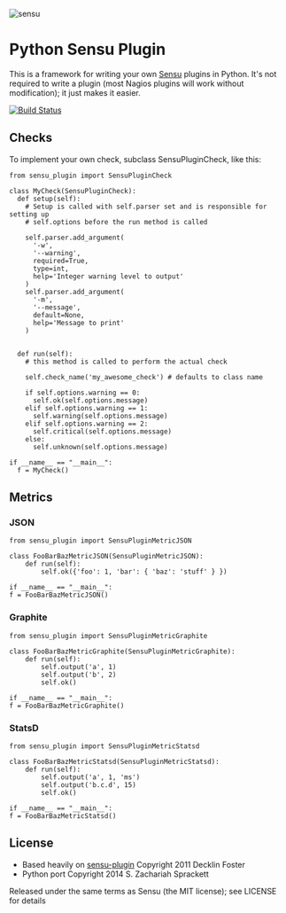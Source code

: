 ![sensu](https://raw.github.com/sensu/sensu/master/sensu-logo.png)

# Python Sensu Plugin

This is a framework for writing your own [Sensu](https://github.com/sensu/sensu) plugins in Python.
It's not required to write a plugin (most Nagios plugins will work
without modification); it just makes it easier.

[![Build Status](https://travis-ci.org/zsprackett/python_sensu_plugin.png?branch=master)](https://travis-ci.org/zsprackett/python_sensu_plugin)

## Checks

To implement your own check, subclass SensuPluginCheck, like
this:

    from sensu_plugin import SensuPluginCheck

    class MyCheck(SensuPluginCheck):
      def setup(self):
        # Setup is called with self.parser set and is responsible for setting up
        # self.options before the run method is called

        self.parser.add_argument(
          '-w',
          '--warning',
          required=True,
          type=int,
          help='Integer warning level to output'
        )
        self.parser.add_argument(
          '-m',
          '--message',
          default=None,
          help='Message to print'
        )


      def run(self):
        # this method is called to perform the actual check

        self.check_name('my_awesome_check') # defaults to class name

        if self.options.warning == 0:
          self.ok(self.options.message)
        elif self.options.warning == 1:
          self.warning(self.options.message)
        elif self.options.warning == 2:
          self.critical(self.options.message)
        else:
          self.unknown(self.options.message)

    if __name__ == "__main__":
      f = MyCheck()

## Metrics

### JSON

    from sensu_plugin import SensuPluginMetricJSON

    class FooBarBazMetricJSON(SensuPluginMetricJSON):
        def run(self):
            self.ok({'foo': 1, 'bar': { 'baz': 'stuff' } })

    if __name__ == "__main__":
    f = FooBarBazMetricJSON()

### Graphite

    from sensu_plugin import SensuPluginMetricGraphite

    class FooBarBazMetricGraphite(SensuPluginMetricGraphite):
        def run(self):
            self.output('a', 1)
            self.output('b', 2)
            self.ok()

    if __name__ == "__main__":
    f = FooBarBazMetricGraphite()

### StatsD

    from sensu_plugin import SensuPluginMetricStatsd

    class FooBarBazMetricStatsd(SensuPluginMetricStatsd):
        def run(self):
            self.output('a', 1, 'ms')
            self.output('b.c.d', 15)
            self.ok()

    if __name__ == "__main__":
    f = FooBarBazMetricStatsd()

## License

* Based heavily on [sensu-plugin](https://github.com/sensu/sensu-plugin) Copyright 2011 Decklin Foster
* Python port Copyright 2014 S. Zachariah Sprackett

Released under the same terms as Sensu (the MIT license); see LICENSE
for details

